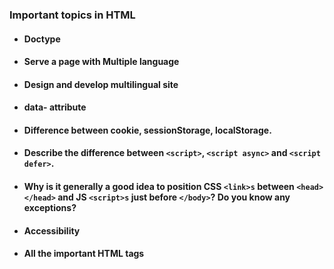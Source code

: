 ### Important topics in HTML

* #### Doctype
* #### Serve a page with Multiple language
* #### Design and develop multilingual site
* #### data- attribute
* #### Difference between cookie, sessionStorage, localStorage.
* #### Describe the difference between `<script>`, `<script async>` and `<script defer>`.
* #### Why is it generally a good idea to position CSS `<link>s` between `<head></head>` and JS `<script>s` just before `</body>`? Do you know any exceptions?
* #### Accessibility
* #### All the important HTML tags

